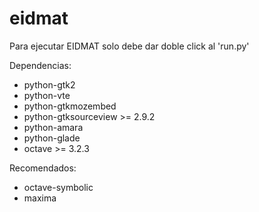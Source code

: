 # eidmat

Para ejecutar EIDMAT solo debe dar doble click al 'run.py'

Dependencias:
* python-gtk2
* python-vte
* python-gtkmozembed
* python-gtksourceview >= 2.9.2
* python-amara
* python-glade
* octave >= 3.2.3

Recomendados:
* octave-symbolic
* maxima
